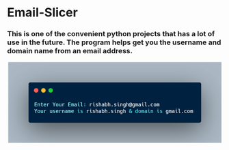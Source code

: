 # Email-Slicer
<h3>
This is one of the convenient python projects that has a lot of use in the future. 
The program helps get you the username and domain name from an email address.</h3>

<p align="center">
  <img src="image/gmailslicerimg.png" width="500" height="auto" title="example">
</p>

